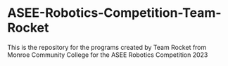 # ASEE-Robotics-Competition-Team-Rocket
This is the repository for the programs created by Team Rocket from Monroe Community College for the ASEE Robotics Competition 2023
